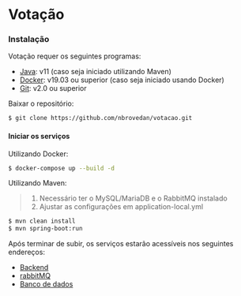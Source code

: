 # Votação

### Instalação

Votação requer os seguintes programas:
* [Java](https://jdk.java.net/java-se-ri/11): v11 (caso seja iniciado utilizando Maven)
* [Docker](https://docs.docker.com/desktop/): v19.03 ou superior (caso seja iniciado usando Docker)
* [Git](https://git-scm.com/downloads/): v2.0 ou superior

Baixar o repositório:
```sh
$ git clone https://github.com/nbrovedan/votacao.git
```
#### Iniciar os serviços
Utilizando Docker:
```sh
$ docker-compose up --build -d
```
Utilizando Maven:
> 1. Necessário ter o MySQL/MariaDB e o RabbitMQ instalado
> 2. Ajustar as configurações em application-local.yml
```sh
$ mvn clean install
$ mvn spring-boot:run
```

Após terminar de subir, os serviços estarão acessíveis nos seguintes endereços:
* [Backend](http://localhost:15125/swagger-ui.html)
* [rabbitMQ](http://localhost:15123/)
* [Banco de dados](http://localhost:15124)
